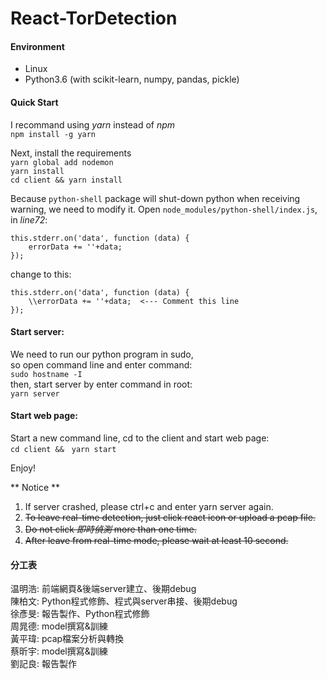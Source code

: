 # React-TorDetection
#### Environment
* Linux
* Python3.6 (with scikit-learn, numpy, pandas, pickle)
#### Quick Start
I recommand using *yarn* instead of *npm*  
`npm install -g yarn`  

Next, install the requirements  
`yarn global add nodemon`  
`yarn install`  
`cd client && yarn install`  

Because `python-shell` package will shut-down python when receiving warning, we need to modify it. 
Open `node_modules/python-shell/index.js`, in *line72*: 
```
this.stderr.on('data', function (data) {
    errorData += ''+data;
});
```
change to this: 
```
this.stderr.on('data', function (data) {
    \\errorData += ''+data;  <--- Comment this line
});
```
#### Start server:
We need to run our python program in sudo,  
so open command line and enter command:  
`sudo hostname -I`  
then, start server by enter command in root:  
`yarn server`  
#### Start web page:
Start a new command line, cd to the client and start web page:  
`cd client &&　yarn start`  

Enjoy! 

** Notice ** 
1. If server crashed, please ctrl+c and enter yarn server again.
2. ~~To leave real-time detection, just click react icon or upload a pcap file.~~ 
3. ~~Do not click *即時偵測* more than one time.~~
4. ~~After leave from real-time mode, please wait at least 10 second.~~

#### 分工表
温明浩: 前端網頁&後端server建立、後期debug  
陳柏文: Python程式修飾、程式與server串接、後期debug  
徐彥旻: 報告製作、Python程式修飾  
周晁德: model撰寫&訓練  
黃平瑋: pcap檔案分析與轉換  
蔡昕宇: model撰寫&訓練  
劉記良: 報告製作 